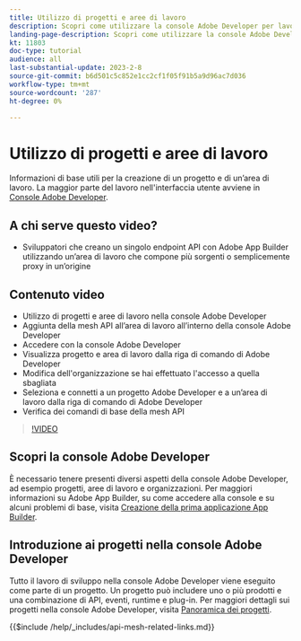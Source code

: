 ```yaml
---
title: Utilizzo di progetti e aree di lavoro
description: Scopri come utilizzare la console Adobe Developer per lavorare con progetti e aree di lavoro.
landing-page-description: Scopri come utilizzare la console Adobe Developer. Scopri i progetti e le aree di lavoro da utilizzare con API Mesh.
kt: 11803
doc-type: tutorial
audience: all
last-substantial-update: 2023-2-8
source-git-commit: b6d501c5c852e1cc2cf1f05f91b5a9d96ac7d036
workflow-type: tm+mt
source-wordcount: '287'
ht-degree: 0%

---
```



# Utilizzo di progetti e aree di lavoro

Informazioni di base utili per la creazione di un progetto e di un’area di lavoro. La maggior parte del lavoro nell&#39;interfaccia utente avviene in [Console Adobe Developer](https://developer.adobe.com/console).

## A chi serve questo video?

* Sviluppatori che creano un singolo endpoint API con Adobe App Builder utilizzando un’area di lavoro che compone più sorgenti o semplicemente proxy in un’origine

## Contenuto video

* Utilizzo di progetti e aree di lavoro nella console Adobe Developer
* Aggiunta della mesh API all’area di lavoro all’interno della console Adobe Developer
* Accedere con la console Adobe Developer
* Visualizza progetto e area di lavoro dalla riga di comando di Adobe Developer
* Modifica dell&#39;organizzazione se hai effettuato l&#39;accesso a quella sbagliata
* Seleziona e connetti a un progetto Adobe Developer e a un’area di lavoro dalla riga di comando di Adobe Developer
* Verifica dei comandi di base della mesh API

>[!VIDEO](https://video.tv.adobe.com/v/3414123/)

## Scopri la console Adobe Developer

È necessario tenere presenti diversi aspetti della console Adobe Developer, ad esempio progetti, aree di lavoro e organizzazioni. Per maggiori informazioni su Adobe App Builder, su come accedere alla console e su alcuni problemi di base, visita [Creazione della prima applicazione App Builder](https://developer.adobe.com/app-builder/docs/getting_started/first_app/).

## Introduzione ai progetti nella console Adobe Developer

Tutto il lavoro di sviluppo nella console Adobe Developer viene eseguito come parte di un progetto. Un progetto può includere uno o più prodotti e una combinazione di API, eventi, runtime e plug-in. Per maggiori dettagli sui progetti nella console Adobe Developer, visita [Panoramica dei progetti](https://developer.adobe.com/developer-console/docs/guides/projects/).

{{$include /help/_includes/api-mesh-related-links.md}}
